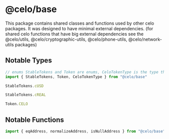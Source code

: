 
# @celo/base

This package contains shared classes and functions used by other celo packages. It was designed to have minimal external dependencies. (for shared celo functions that have big external dependencies see the @celo/utils, @celo/cryptographic-utils, @celo/phone-utils, @celo/network-utils packages)


## Notable Types

```typescript
// enums StableTokens and Token are enums, CeloTokenType is the type that must be one of the 2 enums
import { StableTokens, Token, CeloTokenType } from "@celo/base"

StableTokens.cUSD

StableTokens.cREAL

Token.CELO
```

## Notable Functions

```typescript
import { eqAddress, normalizeAddress, isNullAddress } from "@celo/base"
```
